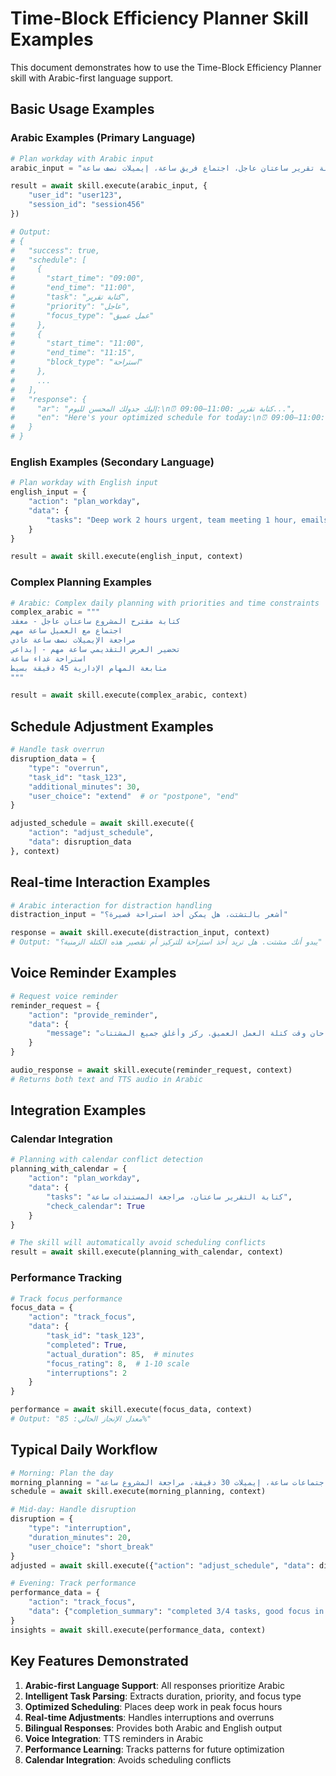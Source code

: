 # Time-Block Efficiency Planner Skill Examples

This document demonstrates how to use the Time-Block Efficiency Planner skill with Arabic-first language support.

## Basic Usage Examples

### Arabic Examples (Primary Language)

```python
# Plan workday with Arabic input
arabic_input = "أريد تخطيط يومي: كتابة تقرير ساعتان عاجل، اجتماع فريق ساعة، إيميلات نصف ساعة"

result = await skill.execute(arabic_input, {
    "user_id": "user123",
    "session_id": "session456"
})

# Output:
# {
#   "success": true,
#   "schedule": [
#     {
#       "start_time": "09:00",
#       "end_time": "11:00", 
#       "task": "كتابة تقرير",
#       "priority": "عاجل",
#       "focus_type": "عمل عميق"
#     },
#     {
#       "start_time": "11:00",
#       "end_time": "11:15",
#       "block_type": "استراحة"
#     },
#     ...
#   ],
#   "response": {
#     "ar": "إليك جدولك المحسن لليوم:\n⏰ 09:00–11:00: كتابة تقرير...",
#     "en": "Here's your optimized schedule for today:\n⏰ 09:00–11:00: Write report..."
#   }
# }
```

### English Examples (Secondary Language)

```python
# Plan workday with English input
english_input = {
    "action": "plan_workday",
    "data": {
        "tasks": "Deep work 2 hours urgent, team meeting 1 hour, emails 30 minutes"
    }
}

result = await skill.execute(english_input, context)
```

### Complex Planning Examples

```python
# Arabic: Complex daily planning with priorities and time constraints
complex_arabic = """
كتابة مقترح المشروع ساعتان عاجل - معقد
اجتماع مع العميل ساعة مهم
مراجعة الإيميلات نصف ساعة عادي
تحضير العرض التقديمي ساعة مهم - إبداعي
استراحة غداء ساعة
متابعة المهام الإدارية 45 دقيقة بسيط
"""

result = await skill.execute(complex_arabic, context)
```

## Schedule Adjustment Examples

```python
# Handle task overrun
disruption_data = {
    "type": "overrun",
    "task_id": "task_123",
    "additional_minutes": 30,
    "user_choice": "extend"  # or "postpone", "end"
}

adjusted_schedule = await skill.execute({
    "action": "adjust_schedule",
    "data": disruption_data
}, context)
```

## Real-time Interaction Examples

```python
# Arabic interaction for distraction handling
distraction_input = "أشعر بالتشتت، هل يمكن أخذ استراحة قصيرة؟"

response = await skill.execute(distraction_input, context)
# Output: "يبدو أنك مشتت. هل تريد أخذ استراحة للتركيز أم تقصير هذه الكتلة الزمنية؟"
```

## Voice Reminder Examples

```python
# Request voice reminder
reminder_request = {
    "action": "provide_reminder",
    "data": {
        "message": "حان وقت كتلة العمل العميق. ركز وأغلق جميع المشتتات."
    }
}

audio_response = await skill.execute(reminder_request, context)
# Returns both text and TTS audio in Arabic
```

## Integration Examples

### Calendar Integration

```python
# Planning with calendar conflict detection
planning_with_calendar = {
    "action": "plan_workday",
    "data": {
        "tasks": "كتابة التقرير ساعتان، مراجعة المستندات ساعة",
        "check_calendar": True
    }
}

# The skill will automatically avoid scheduling conflicts
result = await skill.execute(planning_with_calendar, context)
```

### Performance Tracking

```python
# Track focus performance
focus_data = {
    "action": "track_focus",
    "data": {
        "task_id": "task_123",
        "completed": True,
        "actual_duration": 85,  # minutes
        "focus_rating": 8,  # 1-10 scale
        "interruptions": 2
    }
}

performance = await skill.execute(focus_data, context)
# Output: "معدل الإنجاز الحالي: 85%"
```

## Typical Daily Workflow

```python
# Morning: Plan the day
morning_planning = "تخطيط اليوم: كتابة المقال ساعتان، اجتماعات ساعة، إيميلات 30 دقيقة، مراجعة المشروع ساعة"
schedule = await skill.execute(morning_planning, context)

# Mid-day: Handle disruption
disruption = {
    "type": "interruption",
    "duration_minutes": 20,
    "user_choice": "short_break"
}
adjusted = await skill.execute({"action": "adjust_schedule", "data": disruption}, context)

# Evening: Track performance
performance_data = {
    "action": "track_focus",
    "data": {"completion_summary": "completed 3/4 tasks, good focus in morning"}
}
insights = await skill.execute(performance_data, context)
```

## Key Features Demonstrated

1. **Arabic-first Language Support**: All responses prioritize Arabic
2. **Intelligent Task Parsing**: Extracts duration, priority, and focus type
3. **Optimized Scheduling**: Places deep work in peak focus hours
4. **Real-time Adjustments**: Handles interruptions and overruns
5. **Bilingual Responses**: Provides both Arabic and English output
6. **Voice Integration**: TTS reminders in Arabic
7. **Performance Learning**: Tracks patterns for future optimization
8. **Calendar Integration**: Avoids scheduling conflicts